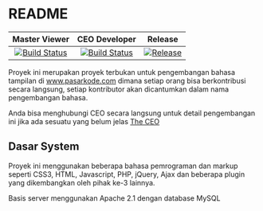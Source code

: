 README
======

| Master Viewer | CEO Developer | Release |
| :---: | :---: | :---: |
[![Build Status](https://secure.travis-ci.org/phpindonesia/phpindonesia.png?branch=master&)](http://pasarkode.com)|[![Build Status](https://secure.travis-ci.org/phpindonesia/phpindonesia.png?branch=develop&)](http://pasarkode.com/all.code)|[![Release](https://www.wakuwakuw.com/d/7916557)](http://pasarkode.com/release.code)



Proyek ini merupakan proyek terbukan untuk pengembangan bahasa tampilan di www.pasarkode.com dimana setiap orang bisa berkontribusi secara langsung, setiap kontributor akan dicantumkan dalam nama pengembangan bahasa.

Anda bisa menghubungi CEO secara langsung untuk detail pengembangan ini jika ada sesuatu yang belum jelas [The CEO](https://facebook.com/anovanmaximuz) 


Dasar System
------------

Proyek ini menggunakan beberapa bahasa pemrograman dan markup seperti CSS3, HTML, Javascript, PHP, jQuery, Ajax dan beberapa plugin yang dikembangkan oleh pihak ke-3 lainnya.

Basis server menggunakan Apache 2.1 dengan database MySQL

